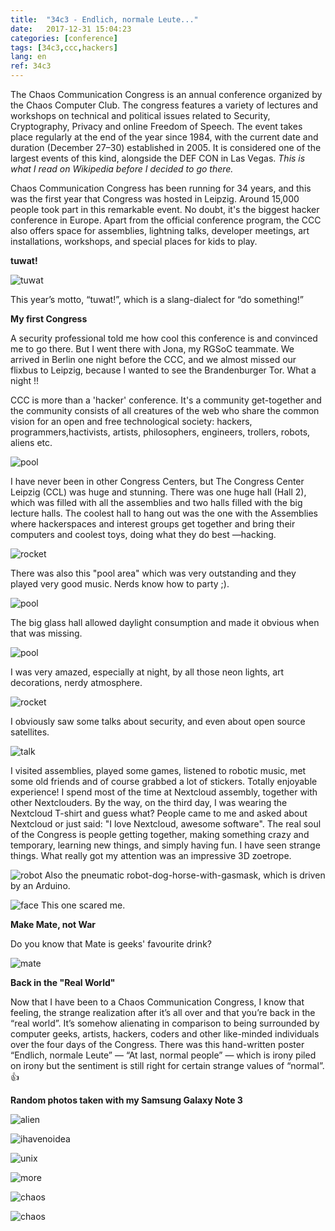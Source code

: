 ```yaml
---
title:  "34c3 - Endlich, normale Leute..."
date:   2017-12-31 15:04:23
categories: [conference]
tags: [34c3,ccc,hackers]
lang: en
ref: 34c3
---
```



The Chaos Communication Congress is an annual conference organized by the Chaos Computer Club. The congress features a variety of lectures and workshops on technical and political issues related to Security, Cryptography, Privacy and online Freedom of Speech. The event takes place regularly at the end of the year since 1984, with the current date and duration (December 27–30) established in 2005. It is considered one of the largest events of this kind, alongside the DEF CON in Las Vegas.
*This is what I read on Wikipedia before I decided to go there.*

Chaos Communication Congress has been running for 34 years, and this was the first year that Congress was hosted in Leipzig.
Around 15,000 people took part in this remarkable event. No doubt, it's the biggest hacker conference in Europe.
Apart from the official conference program, the CCC also offers space for assemblies, lightning talks, developer meetings, art installations, workshops, and special places for kids to play.

__tuwat!__

![tuwat](/images/events/logo-tuwat.png  "tuwat")

This year’s motto, “tuwat!”, which is a slang-dialect for “do something!”

  __My first Congress__

  A security professional told me how cool this conference is and convinced me to go there. But I went there with Jona, my RGSoC teammate. We arrived in Berlin one night before the CCC, and we almost missed our flixbus to Leipzig, because I wanted to see the Brandenburger Tor. What a night !!

   CCC is more than a 'hacker' conference. It's a community get-together and the community consists of all creatures of the web who share the common vision for an open and free technological society: hackers, programmers,hactivists, artists, philosophers, engineers, trollers, robots, aliens etc.

![pool](/images/events/leipzig.jpg  "34c3")

I have never been in other Congress Centers, but The Congress Center Leipzig (CCL) was huge and stunning.
 There was one huge hall (Hall 2), which was filled with all the assemblies and two halls filled with the big lecture halls.
The coolest hall to hang out was the one with the  Assemblies where hackerspaces and interest groups get together and bring their computers and coolest toys, doing what they do best —hacking.

 ![rocket](/images/events/rockets.jpg  "34c3")

There was also this "pool area" which was very outstanding and they played very good music. Nerds know how to party ;).

![pool](/images/events/34c3-pool.jpeg  "34c3")

  The big glass hall allowed daylight consumption and made it obvious when that was missing.

  ![pool](/images/events/lights.jpg  "34c3")

 I was very amazed, especially at night, by all those neon lights, art decorations, nerdy atmosphere.

 ![rocket](/images/events/34c3-rocket.jpg  "34c3")

   I obviously saw some talks about security, and even about open source satellites.

![talk](/images/events/34c3-talk.jpg  "34c3")

   I visited assemblies, played some games, listened to robotic music, met some old friends and of course grabbed a lot of stickers. Totally enjoyable experience!
I spend most of the time at Nextcloud assembly, together with other Nextclouders.
  By the way, on the third day, I was wearing the Nextcloud T-shirt and guess what? People came to me and asked about Nextcloud or just said: "I love Nextcloud, awesome software".
   The real soul of the Congress is people getting together, making something crazy and temporary, learning new things, and simply having fun.
  I have seen strange things.
  What really got my attention was an impressive 3D zoetrope.

![robot](/images/events/34c3-robot.jpg  "34c3")
   Also the pneumatic robot-dog-horse-with-gasmask, which is driven by an Arduino.

![face](/images/events/34c3-face.jpg  "34c3")
   This one scared me.


__Make Mate, not War__

Do you know that Mate is geeks' favourite drink?

![mate](/images/events/floramate.jpg  "34c3")


__Back in the "Real World"__

Now that I have been to a Chaos Communication Congress, I know that feeling, the strange realization after it’s all over and that you’re back in the “real world”. It’s somehow alienating in comparison to being surrounded by computer geeks, artists, hackers, coders and other like-minded individuals over the four days of the Congress. There was this hand-written poster “Endlich, normale Leute” — “At last, normal people” — which is irony piled on irony but the sentiment is still right for certain strange values of “normal”. :+1:

__Random photos taken with my Samsung Galaxy Note 3__

![alien](/images/events/alien.jpg  "34c3")

![ihavenoidea](/images/events/34c3-ihavenoidea.jpg  "34c3")

![unix](/images/events/34c3-unix.jpg  "34c3")

![more](/images/events/34c3-more.jpg  "34c3")

![chaos](/images/events/34c3-chaos.jpg  "34c3")

![chaos](/images/events/34c3-chaos2017.jpg  "34c3")
